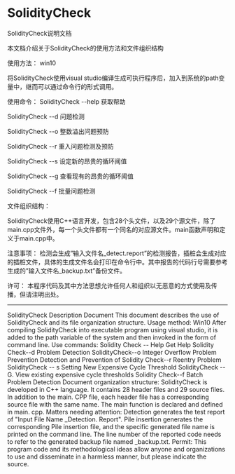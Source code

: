 # SolidityCheck
SolidityCheck说明文档

本文档介绍关于SolidityCheck的使用方法和文件组织结构

使用方法：
win10

将SolidityCheck使用visual studio编译生成可执行程序后，加入到系统的path变量中，继而可以通过命令行的形式调用。

使用命令：
SolidityCheck --help 获取帮助

SolidityCheck --d    问题检测

SolidityCheck --o	 整数溢出问题预防

SolidityCheck --r	 重入问题检测及预防

SolidityCheck --s	 设定新的昂贵的循环阈值

SolidityCheck --g 	 查看现有的昂贵的循环阈值

SolidityCheck --f    批量问题检测

文件组织结构：

SolidityCheck使用C++语言开发，包含28个头文件，以及29个源文件，除了main.cpp文件外，每一个头文件都有一个同名的对应源文件。main函数声明和定义于main.cpp中。

注意事项：
检测会生成”输入文件名_detect.report”的检测报告，插桩会生成对应的插桩文件，具体的生成文件名会打印在命令行中。其中报告的代码行号需要参考生成的”输入文件名_backup.txt”备份文件。

许可：
本程序代码及其中方法思想允许任何人和组织以无恶意的方式使用及传播，但请注明出处。
______________________________________________________________________________
SolidityCheck Description Document
This document describes the use of SolidityCheck and its file organization structure.
Usage method:
Win10
After compiling SolidityCheck into executable program using visual studio, it is added to the path variable of the system and then invoked in the form of command line.
Use commands:
Solidity Check -- Help Get Help
Solidity Check--d Problem Detection
SolidityCheck--o Integer Overflow Problem Prevention
Detection and Prevention of Solidity Check--r Reentry Problem
SolidityCheck -- s Setting New Expensive Cycle Threshold
SolidityCheck -- G. View existing expensive cycle thresholds
Solidity Check--f Batch Problem Detection
Document organization structure:
SolidityCheck is developed in C++ language. It contains 28 header files and 29 source files. In addition to the main. CPP file, each header file has a corresponding source file with the same name. The main function is declared and defined in main. cpp.
Matters needing attention:
Detection generates the test report of "Input File Name _Detection. Report". Pile insertion generates the corresponding Pile insertion file, and the specific generated file name is printed on the command line. The line number of the reported code needs to refer to the generated backup file named _backup.txt.
Permit:
This program code and its methodological ideas allow anyone and organizations to use and disseminate in a harmless manner, but please indicate the source.
